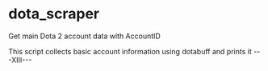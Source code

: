 # dota_scraper
Get main Dota 2 account data with AccountID

This script collects basic account information using dotabuff and prints it
---XIII---

